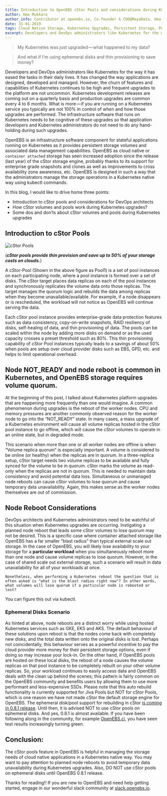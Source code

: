 ```yaml
---
title: Introduction to OpenEBS cStor Pools and considerations during K8s upgrades
author: Uma Mukkara
author_info: Contributor at openebs.io, Co-founder & COO@MayaData. Uma led product development in the early days of MayaData (CloudByte).
date: 31-01-2019
tags: Cloud Native Storage, Kubernetes Upgrades, Persistent Storage, Persistent Volume, Kubernetes
excerpt: Developers and DevOps administrators like Kubernetes for the way it has eased the tasks in their daily lives. It has changed the way applications are designed, developed and managed. 
---
```


> My Kubernetes was just upgraded — what happened to my data?

> And what if I’m using ephemeral disks and thin provisioning to save money?

Developers and DevOps administrators like Kubernetes for the way it has eased the tasks in their daily lives. It has changed the way applications are designed, developed and managed. However, the churn of features and capabilities of Kubernetes continues to be high and frequent upgrades to the platform are not uncommon. Kubernetes development releases are coming out on a quarterly basis and production upgrades are common every 4 to 6 months. What is more — if you are running on a Kubernetes service you typically are not 100% in control of when and how those upgrades are performed. The infrastructure software that runs on Kubernetes needs to be cognitive of these upgrades so that application developers and Kubernetes administrators do not need to do any hand-holding during such upgrades.

OpenEBS is an infrastructure software component for stateful applications running on Kubernetes as it provides persistent storage volumes and associated data management capabilities. OpenEBS as cloud native or `container attached` storage has seen increased adoption since the release (last year) of the cStor storage engine, probably thanks to its support for enterprise grade snapshots and clones as well as improvements to cross availability zone awareness, etc. OpenEBS is designed in such a way that the administrators manage the storage operations in a Kubernetes native way using kubectl commands.

In this blog, I would like to drive home three points:

- Introduction to cStor pools and considerations for DevOps architects
- How cStor volumes and pools work during Kubernetes upgrades?
- Some dos and don’ts about cStor volumes and pools during Kubernetes upgrades

## Introduction to cStor Pools

![cStor Pools](/images/blog/cstor-pools.png)

(***cStor pools provide thin provision and save up to 50% of your storage costs on clouds.***)

A cStor-Pool (Shown in the above figure as Pool1) is a set of pool instances on each participating node, where a pool instance is formed over a set of disks. The cStor target places data replicas on each of the pool instances and synchronously replicates the volume data onto those replicas. The target manages the quorum logic and rebuilds the data among replicas when they become unavailable/available. For example, if a node disappears or is rescheduled, the workload will not notice as OpenEBS will continue serving the data.

Each cStor pool instance provides enterprise-grade data protection features such as data consistency, copy-on-write snapshots, RAID resiliency of disks, self-healing of data, and thin provisioning of data. The pools can be scaled within the node by adding more disks on demand or as the used capacity crosses a preset threshold such as 80%. This thin provisioning capability of cStor Pool instances typically leads to a savings of about 50% when pools are setup over cloud provider disks such as EBS, GPD, etc. and helps to limit operational overhead.

## Node NOT_READY and node reboot is common in Kubernetes, and OpenEBS storage requires volume quorum.

At the beginning of this post, I talked about Kubernetes platform upgrades that are happening more frequently than one would imagine. A common phenomenon during upgrades is the reboot of the worker nodes. CPU and memory pressures are another commonly observed reason for the worker node to go into the “NOT_READY” state. In many cases, a mass upgrade of a Kubernetes environment will cause all volume replicas hosted in the cStor pool instance to go offline, which will cause the cStor volumes to operate in an online state, but in degraded mode.

This scenario when more than one or all worker nodes are offline is when “Volume replica quorum” is especially important. A volume is considered to be online (or healthy) when the replicas are in quorum. In a three-replica setup, cStor target needs two volume replicas to be available and fully synced for the volume to be in quorum. cStor marks the volume as read-only when the replicas are not in quorum. This is needed to maintain data consistency and avoid potential data loss. Simultaneous or unmanaged node reboots can cause cStor volumes to lose quorum and cause temporary data unavailability. Again, this makes sense as the worker nodes themselves are out of commission.

## Node Reboot Considerations

DevOps architects and Kubernetes administrators need to be watchful of this situation when Kubernetes upgrades are occurring. Instigating a planned node reboot that leads some cStor volumes to lose quorum may not be desired. This is a specific case where container attached storage like OpenEBS has a far smaller “blast radius” than typical external scale out storage. In the case of OpenEBS, you will likely lose availability to your storage for a **particular workload** when you simultaneously reboot more than one node and cause volume replicas to lose quorum. However, in the case of shared scale out external storage, such a scenario will result in data unavailability for all of your workloads at once.

`Nonetheless, when performing a Kubernetes reboot the question that is often asked is "what is the blast radius right now"? In other words, what volumes will lose quorum if a particular node is rebooted or lost?`

You can figure this out via kubectl.

### Ephemeral Disks Scenario

As hinted at above, node reboots are a distinct worry while using hosted Kubernetes services such as GKE, EKS and AKS. The default behaviour of these solutions upon reboot is that the nodes come back with completely new disks, and the total data written onto the original disks is lost. Perhaps not coincidentally, this behaviour serves as a powerful incentive to pay the cloud provider more money for their persistent storage options, even if doing so may increase your lock-in. On the other hand, if OpenEBS pools are hosted on these local disks, the reboot of a node causes the volume replicas on that pool instance to be completely rebuilt on your other volume replicas. So, your workload continues to easily access data and OpenEBS deals with the clean up behind the scenes; this pattern is fairly common on the OpenEBS community and benefits users by allowing them to use more performant and less-expensive SSDs. Please note that this auto rebuild functionality is currently supported for Jiva Pools but NOT for cStor Pools, which is one reason we have not made cStor the default storage engine for OpenEBS. The ephemeral disk/pool support for rebuilding in cStor [is coming in 0.8.1 release](/docs/concepts/cstor?__hstc=216392137.b18f31a8a021a7fe3920ac461d353400.1580126597006.1580126597006.1580126597006.1&amp;__hssc=216392137.1.1580126597007&amp;__hsfp=3765904294#cstor-roadmap). Until then, it is advised NOT to use cStor pools on ephemeral disks. And yes, 0.8.1 is almost available. If you have been following along in the community, for example [OpenEBS.ci](http://openebs.ci/), you have seen test results increasingly turning green.

## Conclusion:

The cStor pools feature in OpenEBS is helpful in managing the storage needs of cloud native applications in a Kubernetes native way. You may want to pay attention to planned node reboots to avoid temporary data unavailability during Kubernetes upgrades. Also, DO NOT use cStor pools on ephemeral disks until OpenEBS 0.8.1 release.

Thanks for reading!! If you are new to OpenEBS and need help getting started, engage in our wonderful slack community at [slack.openebs.io](http://slack.openebs.io/?__hstc=216392137.b18f31a8a021a7fe3920ac461d353400.1580126597006.1580126597006.1580126597006.1&amp;__hssc=216392137.1.1580126597007&amp;__hsfp=3765904294).
